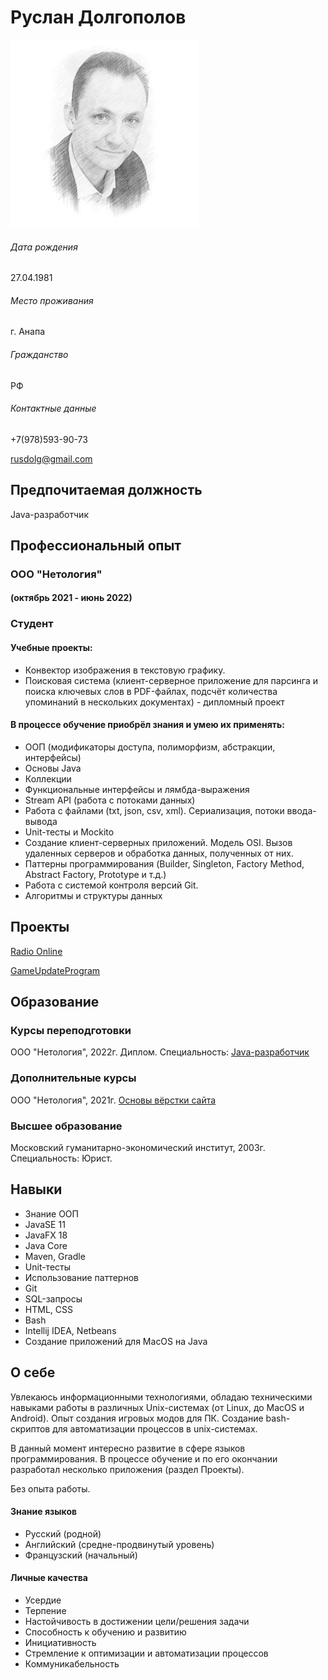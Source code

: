 # Руслан Долгополов
![](img/me.png)
###### Дата рождения
27.04.1981
###### Место проживания
г. Анапа
###### Гражданство
РФ
###### Контактные данные
+7(978)593-90-73

rusdolg@gmail.com
## Предпочитаемая должность
Java-разработчик
## Профессиональный опыт
### ООО "Нетология" 
#### (октябрь 2021 - июнь 2022)
### Студент

#### Учебные проекты:
- Конвектор изображения в текстовую графику.
- Поисковая система (клиент-серверное приложение для парсинга и поиска ключевых слов в PDF-файлах, подсчёт количества упоминаний в нескольких
документах) - дипломный проект
#### В процессе обучение приобрёл знания и умею их применять:
- ООП (модификаторы доступа, полиморфизм, абстракции, интерфейсы)
- Основы Java
- Коллекции 
- Функциональные интерфейсы и лямбда-выражения
- Stream API (работа с потоками данных)
- Работа с файлами (txt, json, csv, xml). Сериализация, потоки ввода-вывода
- Unit-тесты и Mockito
- Создание клиент-серверных приложений. Модель OSI. Вызов удаленных серверов и обработка данных, полученных от них.
- Паттерны программирования (Builder, Singleton, Factory Method, Abstract Factory, Prototype и т.д.)
- Работа с системой контроля версий Git. 
- Алгоритмы и структуры данных
## Проекты
[Radio Online](https://github.com/RusMansur/RadioOnline)

[GameUpdateProgram](https://github.com/RusMansur/GameUpdateProgram)
## Образование
### Курсы переподготовки
ООО "Нетология", 2022г. Диплом. Специальность: [Java-разработчик](docs/JavaDeveloper.jpg)
### Дополнительные курсы
ООО "Нетология", 2021г. [Основы вёрстки сайта](docs/HTMLBasic.pdf) 
### Высшее образование
Московский гуманитарно-экономический институт, 2003г. Специальность: Юрист.

## Навыки
+ Знание ООП
+ JavaSE 11
+ JavaFX 18
+ Java Core
+ Maven, Gradle
+ Unit-тесты
+ Использование паттернов
+ Git
+ SQL-запросы
+ HTML, CSS
+ Bash
+ Intellij IDEA, Netbeans
+ Создание приложений для MacOS на Java

## О себе
Увлекаюсь информационными технологиями, обладаю техническими навыками работы в различных Unix-системах (от Linux, до MacOS и Android). Опыт создания игровых модов для ПК. Создание bash-скриптов для автоматизации процессов в unix-системах. 

В данный момент интересно развитие в сфере языков программирования.
В процессе обучение и по его окончании разработал несколько приложения (раздел Проекты).

Без опыта работы.
#### Знание языков
+ Русский (родной)
+ Английский (средне-продвинутый уровень)
+ Французский (начальный)
#### Личные качества
+ Усердие
+ Терпение
+ Настойчивость в достижении цели/решения задачи
+ Способность к обучению и развитию
+ Инициативность
+ Стремление к оптимизации и автоматизации процессов
+ Коммуникабельность
